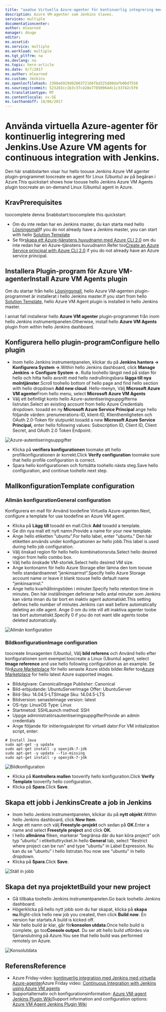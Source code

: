 ```yaml
---
title: "aaaUse Virtuella Azure-agenter för kontinuerlig integrering med Jenkins."
description: Azure VM-agenter som Jenkins slaves.
services: multiple
documentationcenter: 
author: mlearned
manager: douge
editor: 
ms.assetid: 
ms.service: multiple
ms.workload: multiple
ms.tgt_pltfrm: na
ms.devlang: na
ms.topic: hero-article
ms.date: 6/7/2017
ms.author: mlearned
ms.custom: Jenkins
ms.openlocfilehash: 2388e6919d0280372166fbd325d80dafb00d7550
ms.sourcegitcommit: 523283cc1b3c37c428e77850964dc1c33742c5f0
ms.translationtype: MT
ms.contentlocale: sv-SE
ms.lasthandoff: 10/06/2017
---
```

# <a name="use-azure-vm-agents-for-continuous-integration-with-jenkins"></a><span data-ttu-id="fbccc-103">Använda virtuella Azure-agenter för kontinuerlig integrering med Jenkins.</span><span class="sxs-lookup"><span data-stu-id="fbccc-103">Use Azure VM agents for continuous integration with Jenkins.</span></span>

<span data-ttu-id="fbccc-104">Den här snabbstarten visar hur hello toouse Jenkins Azure VM agenter plugin-programmet toocreate en agent för Linux (Ubuntu) av på begäran i Azure.</span><span class="sxs-lookup"><span data-stu-id="fbccc-104">This quickstart shows how toouse hello Jenkins Azure VM Agents plugin toocreate an on-demand Linux (Ubuntu) agent in Azure.</span></span>

## <a name="prerequisites"></a><span data-ttu-id="fbccc-105">Krav</span><span class="sxs-lookup"><span data-stu-id="fbccc-105">Prerequisites</span></span>

<span data-ttu-id="fbccc-106">toocomplete denna Snabbstart:</span><span class="sxs-lookup"><span data-stu-id="fbccc-106">toocomplete this quickstart:</span></span>

* <span data-ttu-id="fbccc-107">Om du inte redan har en Jenkins master, du kan starta med hello [Lösningsmall](install-jenkins-solution-template.md)</span><span class="sxs-lookup"><span data-stu-id="fbccc-107">If you do not already have a Jenkins master, you can start with hello [Solution Template](install-jenkins-solution-template.md)</span></span> 
* <span data-ttu-id="fbccc-108">Se för[skapa ett Azure-tjänstens huvudnamn med Azure CLI 2.0](https://docs.microsoft.com/en-us/cli/azure/create-an-azure-service-principal-azure-cli?toc=%2fazure%2fazure-resource-manager%2ftoc.json) om du inte redan har en Azure-tjänstens huvudnamn.</span><span class="sxs-lookup"><span data-stu-id="fbccc-108">Refer too[Create an Azure Service principal with Azure CLI 2.0](https://docs.microsoft.com/en-us/cli/azure/create-an-azure-service-principal-azure-cli?toc=%2fazure%2fazure-resource-manager%2ftoc.json) if you do not already have an Azure service principal.</span></span>

## <a name="install-azure-vm-agents-plugin"></a><span data-ttu-id="fbccc-109">Installera Plugin-program för Azure VM-agenter</span><span class="sxs-lookup"><span data-stu-id="fbccc-109">Install Azure VM Agents plugin</span></span>

<span data-ttu-id="fbccc-110">Om du startar från hello [Lösningsmall](install-jenkins-solution-template.md), hello Azure VM-agenten plugin-programmet är installerat i hello Jenkins master.</span><span class="sxs-lookup"><span data-stu-id="fbccc-110">If you start from hello [Solution Template](install-jenkins-solution-template.md), hello Azure VM Agent plugin is installed in hello Jenkins master.</span></span>

<span data-ttu-id="fbccc-111">I annat fall installerar hello **Azure VM agenter** plugin-programmet från inom hello Jenkins instrumentpanelen.</span><span class="sxs-lookup"><span data-stu-id="fbccc-111">Otherwise, install hello **Azure VM Agents** plugin from within hello Jenkins dashboard.</span></span>

## <a name="configure-hello-plugin"></a><span data-ttu-id="fbccc-112">Konfigurera hello plugin-program</span><span class="sxs-lookup"><span data-stu-id="fbccc-112">Configure hello plugin</span></span>

* <span data-ttu-id="fbccc-113">Inom hello Jenkins instrumentpanelen, klickar du på **Jenkins hantera -> Konfigurera System ->**.</span><span class="sxs-lookup"><span data-stu-id="fbccc-113">Within hello Jenkins dashboard, click **Manage Jenkins -> Configure System ->**.</span></span> <span data-ttu-id="fbccc-114">Rulla toohello längst ned på sidan för hello och hitta hello avsnitt med hello nedrullningsbara **lägga till nya molntjänster**.</span><span class="sxs-lookup"><span data-stu-id="fbccc-114">Scroll toohello bottom of hello page and find hello section with hello dropdown **Add new cloud**.</span></span> <span data-ttu-id="fbccc-115">Hello-menyn, Välj **Microsoft Azure VM agenter**</span><span class="sxs-lookup"><span data-stu-id="fbccc-115">From hello menu, select **Microsoft Azure VM Agents**</span></span>
* <span data-ttu-id="fbccc-116">Välj ett befintligt konto hello Azure-autentiseringsuppgifterna listrutan.</span><span class="sxs-lookup"><span data-stu-id="fbccc-116">Select an existing account from hello Azure Credentials dropdown.</span></span>  <span data-ttu-id="fbccc-117">tooadd en ny **Microsoft Azure Service Principal** ange hello följande värden: prenumerations-ID, klient-ID, Klienthemligheten och OAuth 2.0-Token för slutpunkt.</span><span class="sxs-lookup"><span data-stu-id="fbccc-117">tooadd a new **Microsoft Azure Service Principal,** enter hello following values: Subscription ID, Client ID, Client Secret, and OAuth 2.0 Token Endpoint.</span></span>

![Azure-autentiseringsuppgifter](./media/jenkins-azure-vm-agents/service-principal.png)

* <span data-ttu-id="fbccc-119">Klicka på **verifiera konfigurationen** toomake att hello profilkonfigurationen är korrekt.</span><span class="sxs-lookup"><span data-stu-id="fbccc-119">Click **Verify configuration** toomake sure that hello profile configuration is correct.</span></span>
* <span data-ttu-id="fbccc-120">Spara hello konfigurationen och fortsätta toohello nästa steg.</span><span class="sxs-lookup"><span data-stu-id="fbccc-120">Save hello configuration, and continue toohello next step.</span></span>

## <a name="template-configuration"></a><span data-ttu-id="fbccc-121">Mallkonfiguration</span><span class="sxs-lookup"><span data-stu-id="fbccc-121">Template configuration</span></span>

### <a name="general-configuration"></a><span data-ttu-id="fbccc-122">Allmän konfiguration</span><span class="sxs-lookup"><span data-stu-id="fbccc-122">General configuration</span></span>
<span data-ttu-id="fbccc-123">Konfigurera en mall för Använd toodefine Virtuella Azure-agenten.</span><span class="sxs-lookup"><span data-stu-id="fbccc-123">Next, configure a template for use toodefine an Azure VM agent.</span></span> 

* <span data-ttu-id="fbccc-124">Klicka på **Lägg till** tooadd en mall.</span><span class="sxs-lookup"><span data-stu-id="fbccc-124">Click **Add** tooadd a template.</span></span> 
* <span data-ttu-id="fbccc-125">Ge din nya mall ett nytt namn.</span><span class="sxs-lookup"><span data-stu-id="fbccc-125">Provide a name for your new template.</span></span> 
* <span data-ttu-id="fbccc-126">Ange hello etiketten ”ubuntu”.</span><span class="sxs-lookup"><span data-stu-id="fbccc-126">For hello label, enter  "ubuntu."</span></span> <span data-ttu-id="fbccc-127">Den här etiketten används under konfigurationen av hello jobb.</span><span class="sxs-lookup"><span data-stu-id="fbccc-127">This label is used during hello job configuration.</span></span>
* <span data-ttu-id="fbccc-128">Välj önskad region för hello hello kombinationsruta.</span><span class="sxs-lookup"><span data-stu-id="fbccc-128">Select hello desired region from hello combo box.</span></span>
* <span data-ttu-id="fbccc-129">Välj hello önskade VM-storlek.</span><span class="sxs-lookup"><span data-stu-id="fbccc-129">Select hello desired VM size.</span></span>
* <span data-ttu-id="fbccc-130">Ange kontonamn för hello Azure Storage eller lämna den tom toouse hello standardnamnet ”jenkinsarmst”.</span><span class="sxs-lookup"><span data-stu-id="fbccc-130">Specify hello Azure Storage account name or leave it blank toouse hello default name "jenkinsarmst."</span></span>
* <span data-ttu-id="fbccc-131">Ange hello kvarhållningstiden i minuter.</span><span class="sxs-lookup"><span data-stu-id="fbccc-131">Specify hello retention time in minutes.</span></span> <span data-ttu-id="fbccc-132">Den här inställningen definierar hello antal minuter som Jenkins kan vänta innan du tar bort en inaktiv agent automatiskt.</span><span class="sxs-lookup"><span data-stu-id="fbccc-132">This setting defines hello number of minutes Jenkins can wait before automatically deleting an idle agent.</span></span> <span data-ttu-id="fbccc-133">Ange 0 om du inte vill att inaktiva agenter toobe tas bort automatiskt.</span><span class="sxs-lookup"><span data-stu-id="fbccc-133">Specify 0 if you do not want idle agents toobe deleted automatically.</span></span>

![Allmän konfiguration](./media/jenkins-azure-vm-agents/general-config.png)

### <a name="image-configuration"></a><span data-ttu-id="fbccc-135">Bildkonfiguration</span><span class="sxs-lookup"><span data-stu-id="fbccc-135">Image configuration</span></span>

<span data-ttu-id="fbccc-136">toocreate linuxagenten (Ubuntu), Välj **bild referens** och Använd hello efter konfigurationen som exempel.</span><span class="sxs-lookup"><span data-stu-id="fbccc-136">toocreate a Linux (Ubuntu) agent, select **Image reference** and use hello following configuration as an example.</span></span> <span data-ttu-id="fbccc-137">Se för[Azure Marketplace](https://azuremarketplace.microsoft.com/en-us/marketplace/apps/category/compute?subcategories=virtual-machine-images&page=1) för hello senaste Azure stöds bilder.</span><span class="sxs-lookup"><span data-stu-id="fbccc-137">Refer too[Azure Marketplace](https://azuremarketplace.microsoft.com/en-us/marketplace/apps/category/compute?subcategories=virtual-machine-images&page=1) for hello latest Azure supported images.</span></span>

* <span data-ttu-id="fbccc-138">Bildutgivare: Canonical</span><span class="sxs-lookup"><span data-stu-id="fbccc-138">Image Publisher: Canonical</span></span>
* <span data-ttu-id="fbccc-139">Bild-erbjudande: UbuntuServer</span><span class="sxs-lookup"><span data-stu-id="fbccc-139">Image Offer: UbuntuServer</span></span>
* <span data-ttu-id="fbccc-140">Bild-Sku: 14.04.5-LTS</span><span class="sxs-lookup"><span data-stu-id="fbccc-140">Image Sku: 14.04.5-LTS</span></span>
* <span data-ttu-id="fbccc-141">Bildversion: senaste</span><span class="sxs-lookup"><span data-stu-id="fbccc-141">Image version: latest</span></span>
* <span data-ttu-id="fbccc-142">OS-typ: Linux</span><span class="sxs-lookup"><span data-stu-id="fbccc-142">OS Type: Linux</span></span>
* <span data-ttu-id="fbccc-143">Startmetod: SSH</span><span class="sxs-lookup"><span data-stu-id="fbccc-143">Launch method: SSH</span></span>
* <span data-ttu-id="fbccc-144">Uppge administratörsautentiseringsuppgifter</span><span class="sxs-lookup"><span data-stu-id="fbccc-144">Provide an admin credentials</span></span>
* <span data-ttu-id="fbccc-145">Ange följande för initieringsskriptet för virtuell dator:</span><span class="sxs-lookup"><span data-stu-id="fbccc-145">For VM initialization script, enter:</span></span>
```
# Install Java
sudo apt-get -y update
sudo apt-get install -y openjdk-7-jdk
sudo apt-get -y update --fix-missing
sudo apt-get install -y openjdk-7-jdk
```
![Bildkonfiguration](./media/jenkins-azure-vm-agents/image-config.png)

* <span data-ttu-id="fbccc-147">Klicka på **Kontrollera mallen** tooverify hello konfiguration.</span><span class="sxs-lookup"><span data-stu-id="fbccc-147">Click **Verify Template** tooverify hello configuration.</span></span>
* <span data-ttu-id="fbccc-148">Klicka på **Spara**.</span><span class="sxs-lookup"><span data-stu-id="fbccc-148">Click **Save**.</span></span>

## <a name="create-a-job-in-jenkins"></a><span data-ttu-id="fbccc-149">Skapa ett jobb i Jenkins</span><span class="sxs-lookup"><span data-stu-id="fbccc-149">Create a job in Jenkins</span></span>

* <span data-ttu-id="fbccc-150">Inom hello Jenkins instrumentpanelen, klickar du på **nytt objekt**.</span><span class="sxs-lookup"><span data-stu-id="fbccc-150">Within hello Jenkins dashboard, click **New Item**.</span></span> 
* <span data-ttu-id="fbccc-151">Ange ett namn och välj **Freestyle-projekt** och sedan på **OK**.</span><span class="sxs-lookup"><span data-stu-id="fbccc-151">Enter a name and select **Freestyle project** and click **OK**.</span></span>
* <span data-ttu-id="fbccc-152">I hello **allmänna** fliken, markerar ”begränsa där du kan köra project” och typ ”ubuntu” i etikettuttrycket.</span><span class="sxs-lookup"><span data-stu-id="fbccc-152">In hello **General** tab, select "Restrict where project can be run" and type "ubuntu" in Label Expression.</span></span> <span data-ttu-id="fbccc-153">Nu kan du se ”ubuntu” i hello listrutan.</span><span class="sxs-lookup"><span data-stu-id="fbccc-153">You now see "ubuntu" in hello dropdown.</span></span>
* <span data-ttu-id="fbccc-154">Klicka på **Spara**.</span><span class="sxs-lookup"><span data-stu-id="fbccc-154">Click **Save**.</span></span>

![Ställ in jobb](./media/jenkins-azure-vm-agents/job-config.png)

## <a name="build-your-new-project"></a><span data-ttu-id="fbccc-156">Skapa det nya projektet</span><span class="sxs-lookup"><span data-stu-id="fbccc-156">Build your new project</span></span>

* <span data-ttu-id="fbccc-157">Gå tillbaka toohello Jenkins instrumentpanelen.</span><span class="sxs-lookup"><span data-stu-id="fbccc-157">Go back toohello Jenkins dashboard.</span></span>
* <span data-ttu-id="fbccc-158">Högerklicka på hello nytt jobb som du har skapat, klicka på **skapa nu**.</span><span class="sxs-lookup"><span data-stu-id="fbccc-158">Right-click hello new job you created, then click **Build now**.</span></span> <span data-ttu-id="fbccc-159">En version har startats.</span><span class="sxs-lookup"><span data-stu-id="fbccc-159">A build is kicked off.</span></span> 
* <span data-ttu-id="fbccc-160">När hello build är klar, går för**konsolen utdata**.</span><span class="sxs-lookup"><span data-stu-id="fbccc-160">Once hello build is complete, go too**Console output**.</span></span> <span data-ttu-id="fbccc-161">Du ser att hello build utfördes via fjärranslutning på Azure.</span><span class="sxs-lookup"><span data-stu-id="fbccc-161">You see that hello build was performed remotely on Azure.</span></span>

![Konsolutdata](./media/jenkins-azure-vm-agents/console-output.png)

## <a name="reference"></a><span data-ttu-id="fbccc-163">Referens</span><span class="sxs-lookup"><span data-stu-id="fbccc-163">Reference</span></span>

* <span data-ttu-id="fbccc-164">Azure Friday-video: [kontinuerlig integration med Jenkins med virtuella Azure-agenter](https://channel9.msdn.com/Shows/Azure-Friday/Continuous-Integration-with-Jenkins-Using-Azure-VM-Agents)</span><span class="sxs-lookup"><span data-stu-id="fbccc-164">Azure Friday video: [Continuous Integration with Jenkins using Azure VM agents](https://channel9.msdn.com/Shows/Azure-Friday/Continuous-Integration-with-Jenkins-Using-Azure-VM-Agents)</span></span>
* <span data-ttu-id="fbccc-165">Supportalternativ och konfigurationsinformation: [Azure VM-agent Jenkins Plugin Wiki](https://wiki.jenkins-ci.org/display/JENKINS/Azure+VM+Agents+Plugin)</span><span class="sxs-lookup"><span data-stu-id="fbccc-165">Support information and configuration options:  [Azure VM Agent Jenkins Plugin Wiki](https://wiki.jenkins-ci.org/display/JENKINS/Azure+VM+Agents+Plugin)</span></span> 

